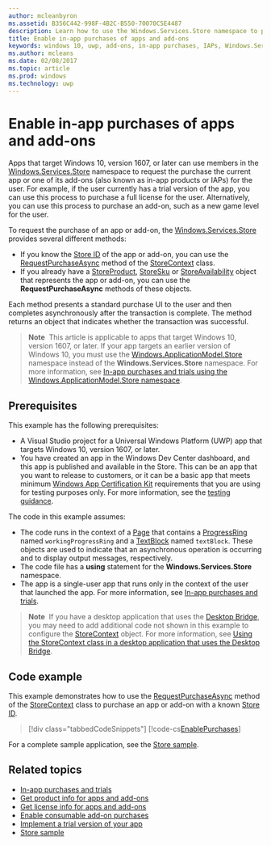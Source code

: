 ---author: mcleanbyronms.assetid: B356C442-998F-4B2C-B550-70070C5E4487description: Learn how to use the Windows.Services.Store namespace to purchase an app or one of its add-ons.title: Enable in-app purchases of apps and add-onskeywords: windows 10, uwp, add-ons, in-app purchases, IAPs, Windows.Services.Storems.author: mcleansms.date: 02/08/2017ms.topic: articlems.prod: windowsms.technology: uwp---# Enable in-app purchases of apps and add-onsApps that target Windows 10, version 1607, or later can use members in the [Windows.Services.Store](https://msdn.microsoft.com/library/windows/apps/windows.services.store.aspx) namespace to request the purchase the current app or one of its add-ons (also known as in-app products or IAPs) for the user. For example, if the user currently has a trial version of the app, you can use this process to purchase a full license for the user. Alternatively, you can use this process to purchase an add-on, such as a new game level for the user.To request the purchase of an app or add-on, the [Windows.Services.Store](https://msdn.microsoft.com/library/windows/apps/windows.services.store.aspx) provides several different methods:* If you know the [Store ID](in-app-purchases-and-trials.md#store_ids) of the app or add-on, you can use the [RequestPurchaseAsync](https://msdn.microsoft.com/library/windows/apps/windows.services.store.storecontext.requestpurchaseasync.aspx) method of the [StoreContext](https://msdn.microsoft.com/library/windows/apps/windows.services.store.storecontext.aspx) class.* If you already have a [StoreProduct](https://msdn.microsoft.com/library/windows/apps/windows.services.store.storeproduct.aspx), [StoreSku](https://msdn.microsoft.com/library/windows/apps/windows.services.store.storesku.aspx) or [StoreAvailability](https://msdn.microsoft.com/library/windows/apps/windows.services.store.storeavailability.aspx) object that represents the app or add-on, you can use the **RequestPurchaseAsync** methods of these objects.Each method presents a standard purchase UI to the user and then completes asynchronously after the transaction is complete. The method returns an object that indicates whether the transaction was successful.>**Note**&nbsp;&nbsp;This article is applicable to apps that target Windows 10, version 1607, or later. If your app targets an earlier version of Windows 10, you must use the [Windows.ApplicationModel.Store](https://msdn.microsoft.com/library/windows/apps/windows.applicationmodel.store.aspx) namespace instead of the **Windows.Services.Store** namespace. For more information, see [In-app purchases and trials using the Windows.ApplicationModel.Store namespace](in-app-purchases-and-trials-using-the-windows-applicationmodel-store-namespace.md).## PrerequisitesThis example has the following prerequisites:* A Visual Studio project for a Universal Windows Platform (UWP) app that targets Windows 10, version 1607, or later.* You have created an app in the Windows Dev Center dashboard, and this app is published and available in the Store. This can be an app that you want to release to customers, or it can be a basic app that meets minimum [Windows App Certification Kit](https://developer.microsoft.com/windows/develop/app-certification-kit) requirements that you are using for testing purposes only. For more information, see the [testing guidance](in-app-purchases-and-trials.md#testing).The code in this example assumes:* The code runs in the context of a [Page](https://msdn.microsoft.com/library/windows/apps/windows.ui.xaml.controls.page.aspx) that contains a [ProgressRing](https://msdn.microsoft.com/library/windows/apps/windows.ui.xaml.controls.progressring.aspx) named ```workingProgressRing``` and a [TextBlock](https://msdn.microsoft.com/library/windows/apps/windows.ui.xaml.controls.textblock.aspx) named ```textBlock```. These objects are used to indicate that an asynchronous operation is occurring and to display output messages, respectively.* The code file has a **using** statement for the **Windows.Services.Store** namespace.* The app is a single-user app that runs only in the context of the user that launched the app. For more information, see [In-app purchases and trials](in-app-purchases-and-trials.md#api_intro).>**Note**&nbsp;&nbsp;If you have a desktop application that uses the [Desktop Bridge](https://developer.microsoft.com/windows/bridges/desktop), you may need to add additional code not shown in this example to configure the [StoreContext](https://msdn.microsoft.com/library/windows/apps/windows.services.store.storecontext.aspx) object. For more information, see [Using the StoreContext class in a desktop application that uses the Desktop Bridge](in-app-purchases-and-trials.md#desktop).## Code exampleThis example demonstrates how to use the [RequestPurchaseAsync](https://msdn.microsoft.com/library/windows/apps/windows.services.store.storecontext.requestpurchaseasync.aspx) method of the [StoreContext](https://msdn.microsoft.com/library/windows/apps/windows.services.store.storecontext.aspx) class to purchase an app or add-on with a known [Store ID](in-app-purchases-and-trials.md#store_ids).> [!div class="tabbedCodeSnippets"][!code-cs[EnablePurchases](./code/InAppPurchasesAndLicenses_RS1/cs/PurchaseAddOnPage.xaml.cs#PurchaseAddOn)]For a complete sample application, see the [Store sample](https://github.com/Microsoft/Windows-universal-samples/tree/master/Samples/Store).## Related topics* [In-app purchases and trials](in-app-purchases-and-trials.md)* [Get product info for apps and add-ons](get-product-info-for-apps-and-add-ons.md)* [Get license info for apps and add-ons](get-license-info-for-apps-and-add-ons.md)* [Enable consumable add-on purchases](enable-consumable-add-on-purchases.md)* [Implement a trial version of your app](implement-a-trial-version-of-your-app.md)* [Store sample](https://github.com/Microsoft/Windows-universal-samples/tree/master/Samples/Store)